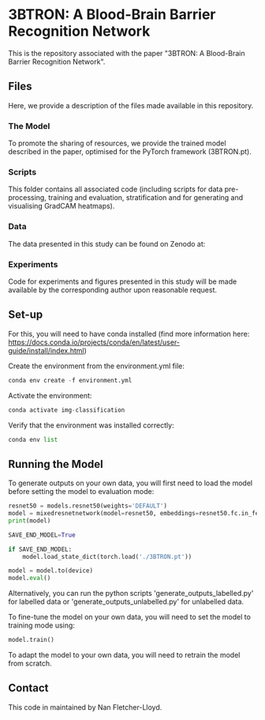 # 3BTRON: A Blood-Brain Barrier Recognition Network

This is the repository associated with the paper "3BTRON: A Blood-Brain Barrier Recognition Network". 

## Files

Here, we provide a description of the files made available in this repository.

### The Model

To promote the sharing of resources, we provide the trained model described in the paper, optimised for the PyTorch framework (3BTRON.pt).

### Scripts

This folder contains all associated code (including scripts for data pre-processing, training and evaluation, stratification and for generating and visualising GradCAM heatmaps).

### Data

The data presented in this study can be found on Zenodo at:

### Experiments

Code for experiments and figures presented in this study will be made available by the corresponding author upon reasonable request. 

## Set-up

For this, you will need to have conda installed (find more information here: https://docs.conda.io/projects/conda/en/latest/user-guide/install/index.html)

Create the environment from the environment.yml file:
```python
conda env create -f environment.yml
```

Activate the environment: 
```python
conda activate img-classification
```

Verify that the environment was installed correctly:
```python
conda env list
```

## Running the Model

To generate outputs on your own data, you will first need to load the model before setting the model to evaluation mode:
```python
resnet50 = models.resnet50(weights='DEFAULT')
model = mixedresnetnetwork(model=resnet50, embeddings=resnet50.fc.in_features)
print(model)

SAVE_END_MODEL=True

if SAVE_END_MODEL:
    model.load_state_dict(torch.load('./3BTRON.pt'))

model = model.to(device)
model.eval()
```
Alternatively, you can run the python scripts 'generate_outputs_labelled.py' for labelled data or 'generate_outputs_unlabelled.py' for unlabelled data.

To fine-tune the model on your own data, you will need to set the model to training mode using:
```python
model.train()
```
To adapt the model to your own data, you will need to retrain the model from scratch.

## Contact

This code in maintained by Nan Fletcher-Lloyd. 
